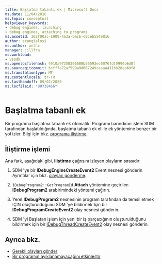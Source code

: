 ```yaml
---
title: Başlatma tabanlı ek | Microsoft Docs
ms.date: 11/04/2016
ms.topic: conceptual
helpviewer_keywords:
- debug engines, launching
- debug engines, attaching to programs
ms.assetid: 362f00ac-1909-4a3a-bacb-c0ceb5549816
author: acangialosi
ms.author: anthc
manager: jillfra
ms.workload:
- vssdk
ms.openlocfilehash: 4910a97350366500b56593ec0076fdf0990b6d8f
ms.sourcegitcommit: 6cfffa72af599a9d667249caaaa411bb28ea69fd
ms.translationtype: MT
ms.contentlocale: tr-TR
ms.lasthandoff: 09/02/2020
ms.locfileid: "80738466"
---
```

# <a name="launch-based-attachment"></a>Başlatma tabanlı ek
Bir programa başlatma tabanlı ek otomatik. Programı barındıran işlem SDM tarafından başlatıldığında, başlatma tabanlı ek el ile ek yöntemine benzer bir yol izler. Bilgi için bkz. [programa iliştirme](../../extensibility/debugger/attaching-to-the-program.md).

## <a name="the-attaching-process"></a>İliştirme işlemi
 Ana fark, aşağıdaki gibi, **iliştirme** çağrısını izleyen olayların sırasıdır:

1. SDM 'ye bir **IDebugEngineCreateEvent2** Event nesnesi gönderin. Ayrıntılar için bkz. [olayları gönderme](../../extensibility/debugger/sending-events.md).

2. `IDebugProgram2::GetProgramId` **Attach** yöntemine geçirilen **IDebugProgram2** arabirimindeki yöntemi çağırın.

3. Yerel **IDebugProgram2** nesnesinin program tarafından da temsil etmek IÇIN oluşturulduğunu SDM 'ye bildirmek Için bir **IDebugProgramCreateEvent2** olay nesnesi gönderin.

4. SDM 'yi Başlatan işlem için yeni bir iş parçacığının oluşturulduğunu bildirmek için bir [IDebugThreadCreateEvent2](../../extensibility/debugger/reference/idebugthreadcreateevent2.md) olay nesnesi gönderin.

## <a name="see-also"></a>Ayrıca bkz.
- [Gerekli olayları gönder](../../extensibility/debugger/sending-the-required-events.md)
- [Bir programın ayıklanamayacağını etkinleştir](../../extensibility/debugger/enabling-a-program-to-be-debugged.md)
